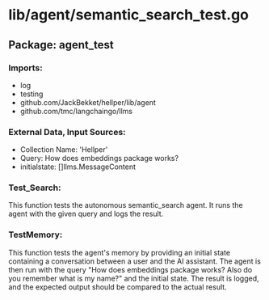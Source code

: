 # lib/agent/semantic_search_test.go  
## Package: agent_test  
  
### Imports:  
- log  
- testing  
- github.com/JackBekket/hellper/lib/agent  
- github.com/tmc/langchaingo/llms  
  
### External Data, Input Sources:  
- Collection Name: 'Hellper'  
- Query: How does embeddings package works?  
- initialstate: []llms.MessageContent  
  
### Test_Search:  
This function tests the autonomous semantic_search agent. It runs the agent with the given query and logs the result.  
  
### TestMemory:  
This function tests the agent's memory by providing an initial state containing a conversation between a user and the AI assistant. The agent is then run with the query "How does embeddings package works? Also do you remember what is my name?" and the initial state. The result is logged, and the expected output should be compared to the actual result.  
  
  
  

